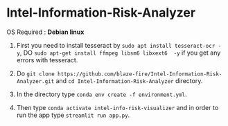 # Intel-Information-Risk-Analyzer

OS Required : **Debian linux**


1) First you need to install tesseract by `sudo apt install tesseract-ocr -y`, DO `sudo apt-get install ffmpeg libsm6 libxext6  -y` if you get any errors with   tesseract.

2) Do `git clone https://github.com/blaze-fire/Intel-Information-Risk-Analyzer.git` and `cd Intel-Information-Risk-Analyzer` directory.

3) In the directory type `conda env create -f environment.yml`.

4) Then type `conda activate intel-info-risk-visualizer` and in order to run the app type `streamlit run app.py`.
